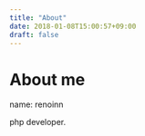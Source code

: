 ```yaml
---
title: "About"
date: 2018-01-08T15:00:57+09:00
draft: false
---
```


# About me

name: renoinn

php developer.

